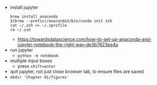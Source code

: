 - install jupyter
  ```shell
  brew install anaconda
  $(brew --prefix)/anaconda3/bin/conda init zsh
  cat ~/.zsh >> ~/.zprofile
  rm ~/.zsh
  ```
  - https://towardsdatascience.com/how-to-set-up-anaconda-and-jupyter-notebook-the-right-way-de3b7623ea4a
- run jupyter
  - `python -m notebook`
- multiple input boxes
  - press `shift+enter`
- quit jupyter, not just close browser tab, to ensure files are saved
- `mkdir 'Chapter 01/figures'`
